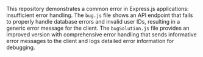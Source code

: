 This repository demonstrates a common error in Express.js applications: insufficient error handling. The `bug.js` file shows an API endpoint that fails to properly handle database errors and invalid user IDs, resulting in a generic error message for the client.  The `bugSolution.js` file provides an improved version with comprehensive error handling that sends informative error messages to the client and logs detailed error information for debugging.